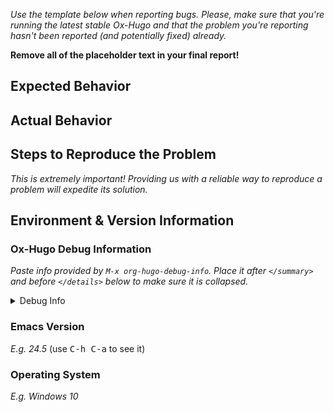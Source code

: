 *Use the template below when reporting bugs. Please, make sure that
you're running the latest stable Ox-Hugo and that the problem you're reporting
hasn't been reported (and potentially fixed) already.*

**Remove all of the placeholder text in your final report!**

## Expected Behavior

## Actual Behavior

## Steps to Reproduce the Problem

*This is extremely important! Providing us with a reliable way to reproduce
a problem will expedite its solution.*

## Environment & Version Information

### Ox-Hugo Debug Information

*Paste info provided by `M-x org-hugo-debug-info`. Place it after
`</summary>` and before `</details>` below to make sure it is collapsed.*

<details>
  <summary>Debug Info</summary>
</details>

### Emacs Version

*E.g. 24.5* (use <kbd>C-h C-a</kbd> to see it)

### Operating System

*E.g. Windows 10*
